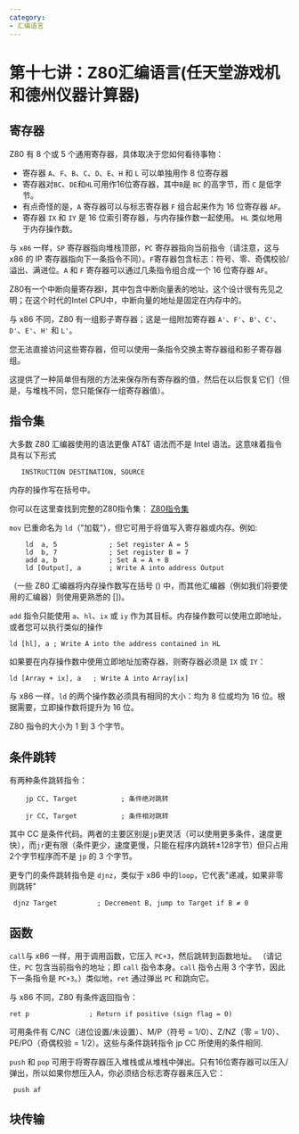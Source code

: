 ```yaml
---
category: 
- 汇编语言
---
```


# 第十七讲：Z80汇编语言(任天堂游戏机和德州仪器计算器)

## 寄存器

Z80 有 8 个或 5 个通用寄存器，具体取决于您如何看待事物：
- 寄存器 ```A```、```F```、```B```、```C```、```D```、```E```、```H``` 和 ```L``` 可以单独用作 8 位寄存器
- 寄存器对```BC```、```DE```和```HL```可用作16位寄存器，其中```B```是 ```BC``` 的高字节，而 ```C``` 是低字节。
- 有点奇怪的是，```A``` 寄存器可以与标志寄存器 ```F``` 组合起来作为 16 位寄存器 ```AF```。
- 寄存器 ```IX``` 和 ```IY``` 是 16 位索引寄存器，与内存操作数一起使用。 ```HL``` 类似地用于内存操作数。

与 ```x86``` 一样，```SP``` 寄存器指向堆栈顶部，```PC``` 寄存器指向当前指令（请注意，这与 x86 的 IP 寄存器指向下一条指令不同）。```F```寄存器包含标志：符号、零、奇偶校验/溢出、满进位。```A``` 和 ```F``` 寄存器可以通过几条指令组合成一个 16 位寄存器 ```AF```。

Z80有一个中断向量寄存器I，其中包含中断向量表的地址，这个设计很有先见之明；在这个时代的Intel CPU中，中断向量的地址是固定在内存中的。

与 x86 不同，Z80 有一组影子寄存器；这是一组附加寄存器 ```A'```、```F'```、```B'```、```C'```、```D'```、```E'```、```H'``` 和 ```L'```。

您无法直接访问这些寄存器，但可以使用一条指令交换主寄存器组和影子寄存器组。

这提供了一种简单但有限的方法来保存所有寄存器的值，然后在以后恢复它们（但是，与堆栈不同，您只能保存一组寄存器值）。

## 指令集

大多数 Z80 汇编器使用的语法更像 AT&T 语法而不是 Intel 语法。这意味着指令具有以下形式

```x86asm
   INSTRUCTION DESTINATION, SOURCE
```

内存的操作写在括号中。

你可以在这里查找到完整的Z80指令集： [Z80指令集](https://www.ticalc.org/pub/text/z80/z80_reference.txt)

```mov``` 已重命名为 ```ld```（"加载"），但它可用于将值写入寄存器或内存。例如:

```x86asm
    ld  a, 5             ; Set register A = 5
    ld  b, 7             ; Set register B = 7
    add a, b             ; Set A = A + B
    ld [Output], a       ; Write A into address Output
```

（一些 Z80 汇编器将内存操作数写在括号 () 中，而其他汇编器（例如我们将要使用的汇编器）则使用更熟悉的 [])。

```add``` 指令只能使用 ```a```、```hl```、```ix``` 或 ```iy``` 作为其目标。内存操作数可以使用立即地址，或者您可以执行类似的操作

```X86asm
ld [hl], a ; Write A into the address contained in HL
```

如果要在内存操作数中使用立即地址加寄存器，则寄存器必须是 ```IX``` 或 ```IY```：

```x86asm
ld [Array + ix], a   ; Write A into Array[ix]
```

与 x86 一样，```ld``` 的两个操作数必须具有相同的大小：均为 8 位或均为 16 位。根据需要，立即操作数将提升为 16 位。

Z80 指令的大小为 1 到 3 个字节。

## 条件跳转

有两种条件跳转指令：

```x86asm
    jp CC, Target           ; 条件绝对跳转

    jr CC, Target           ; 条件相对跳转
```

其中 CC 是条件代码。两者的主要区别是```jp```更灵活（可以使用更多条件，速度更快），而```jr```更有限（条件更少，速度更慢，只能在程序内跳转±128字节）但只占用2个字节程序而不是 ```jp``` 的 3 个字节。

更专门的条件跳转指令是 ```djnz```，类似于 x86 中的```loop```，它代表"递减，如果非零则跳转"

```x86asm
 djnz Target          ; Decrement B, jump to Target if B ≠ 0
```

## 函数

```call```与 x86 一样，用于调用函数，它压入 ```PC+3```，然后跳转到函数地址。 （请记住，```PC``` 包含当前指令的地址；即 ```call``` 指令本身。```call``` 指令占用 3 个字节，因此下一条指令是 ```PC+3```。）类似地，```ret``` 通过弹出 ```PC``` 和跳向它。

与 x86 不同，Z80 有条件返回指令：

```x86asm
ret p               ; Return if positive (sign flag = 0)
```

可用条件有 C/NC（进位设置/未设置）、M/P（符号 = 1/0）、Z/NZ（零 = 1/0）、PE/PO（奇偶校验 = 1/2）。这些与条件跳转指令 jp CC 所使用的条件相同.

```push``` 和 ```pop``` 可用于将寄存器压入堆栈或从堆栈中弹出。只有16位寄存器可以压入/弹出，所以如果你想压入A，你必须结合标志寄存器来压入它：

```x86asm
 push af
```

## 块传输